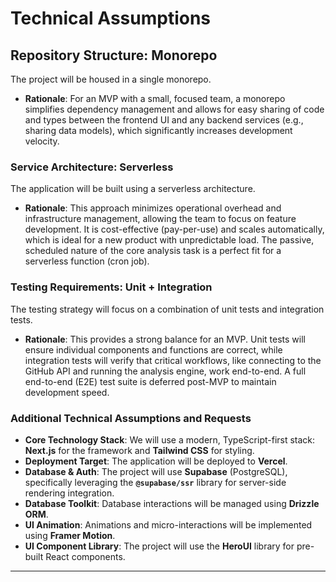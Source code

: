 # Technical Assumptions

## Repository Structure: Monorepo

The project will be housed in a single monorepo.

* **Rationale**: For an MVP with a small, focused team, a monorepo simplifies dependency management and allows for easy sharing of code and types between the frontend UI and any backend services (e.g., sharing data models), which significantly increases development velocity.

### Service Architecture: Serverless

The application will be built using a serverless architecture.

* **Rationale**: This approach minimizes operational overhead and infrastructure management, allowing the team to focus on feature development. It is cost-effective (pay-per-use) and scales automatically, which is ideal for a new product with unpredictable load. The passive, scheduled nature of the core analysis task is a perfect fit for a serverless function (cron job).

### Testing Requirements: Unit + Integration

The testing strategy will focus on a combination of unit tests and integration tests.

* **Rationale**: This provides a strong balance for an MVP. Unit tests will ensure individual components and functions are correct, while integration tests will verify that critical workflows, like connecting to the GitHub API and running the analysis engine, work end-to-end. A full end-to-end (E2E) test suite is deferred post-MVP to maintain development speed.

### Additional Technical Assumptions and Requests

* **Core Technology Stack**: We will use a modern, TypeScript-first stack: **Next.js** for the framework and **Tailwind CSS** for styling.
* **Deployment Target**: The application will be deployed to **Vercel**.
* **Database & Auth**: The project will use **Supabase** (PostgreSQL), specifically leveraging the **`@supabase/ssr`** library for server-side rendering integration.
* **Database Toolkit**: Database interactions will be managed using **Drizzle ORM**.
* **UI Animation**: Animations and micro-interactions will be implemented using **Framer Motion**.
* **UI Component Library**: The project will use the **HeroUI** library for pre-built React components.

---
